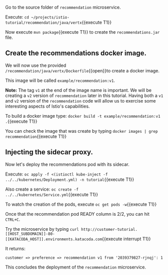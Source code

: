 Go to the source folder of `recommendation` microservice.

Execute: `cd ~/projects/istio-tutorial/recommendation/java/vertx`{{execute T1}}

Now execute `mvn package`{{execute T1}} to create the `recommendations.jar` file.

## Create the recommendations docker image.

We will now use the provided `/recommendation/java/vertx/Dockerfile`{{open}}to create a docker image.

This image will be called `example/recommendation:v1`.

**Note:** The tag `v1` at the end of the image name is important. We will be creating a `v2` version of `recommendation` later in this tutorial. Having both a `v1` and `v2` version of the `recommendation` code will allow us to exercise some interesting aspects of Istio's capabilities.

To build a docker image type: `docker build -t example/recommendation:v1 .`{{execute T1}}

You can check the image that was create by typing `docker images | grep recommendation`{{execute T1}}

## Injecting the sidecar proxy.

Now let's deploy the recommendations pod with its sidecar.

Execute: `oc apply -f <(istioctl kube-inject -f ../../kubernetes/Deployment.yml) -n tutorial`{{execute T1}}

Also create a service: `oc create -f ../../kubernetes/Service.yml`{{execute T1}}

To watch the creation of the pods, execute `oc get pods -w`{{execute T1}}

Once that the recommendation pod READY column is 2/2, you can hit `CTRL+C`. 

Try the microservice by typing `curl http://customer-tutorial.[[HOST_SUBDOMAIN]]-80-[[KATACODA_HOST]].environments.katacoda.com`{{execute interrupt T1}}

It returns:

`customer => preference => recommendation v1 from '2039379827-rjnqj': 1`

This concludes the deployment of the `recommendation` microservice.
